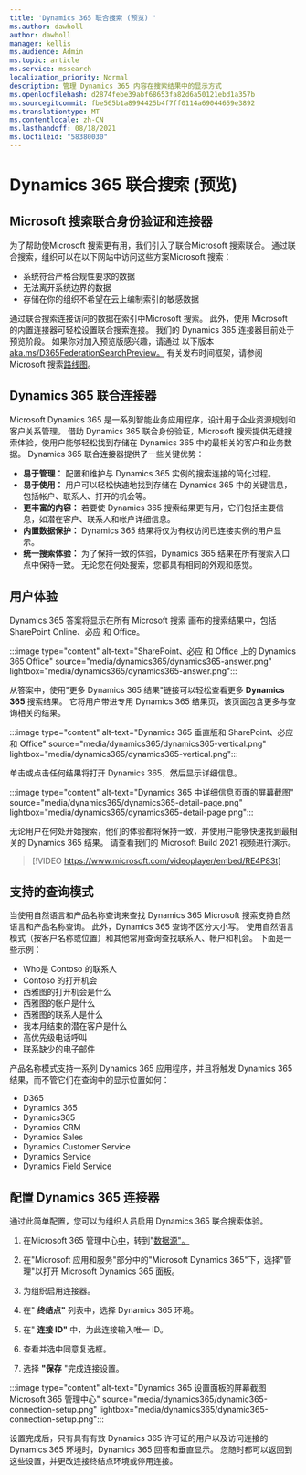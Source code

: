 ```yaml
---
title: 'Dynamics 365 联合搜索 (预览) '
ms.author: dawholl
author: dawholl
manager: kellis
ms.audience: Admin
ms.topic: article
ms.service: mssearch
localization_priority: Normal
description: 管理 Dynamics 365 内容在搜索结果中的显示方式
ms.openlocfilehash: d2874febe39abf68653fa82d6a50121ebd1a357b
ms.sourcegitcommit: fbe565b1a8994425b4f7ff0114a69044659e3892
ms.translationtype: MT
ms.contentlocale: zh-CN
ms.lasthandoff: 08/18/2021
ms.locfileid: "58380030"
---
```

# <a name="dynamics-365-federation-search-preview"></a>Dynamics 365 联合搜索 (预览) 

## <a name="microsoft-search-federation-and-connectors"></a>Microsoft 搜索联合身份验证和连接器

为了帮助使Microsoft 搜索更有用，我们引入了联合Microsoft 搜索联合。 通过联合搜索，组织可以在以下网站中访问这些方案Microsoft 搜索：

* 系统符合严格合规性要求的数据
* 无法离开系统边界的数据
* 存储在你的组织不希望在云上编制索引的敏感数据

通过联合搜索连接访问的数据在索引中Microsoft 搜索。 此外，使用 Microsoft 的内置连接器可轻松设置联合搜索连接。 我们的 Dynamics 365 连接器目前处于预览阶段。 如果你对加入预览版感兴趣，请通过 以下版本[aka.ms/D365FederationSearchPreview。](https://aka.ms/D365FederationSearchPreview) 有关发布时间框架，请参阅Microsoft 搜索[路线图](https://www.microsoft.com/microsoft-365/roadmap?filters=Microsoft%20Search)。

## <a name="dynamics-365-federation-connector"></a>Dynamics 365 联合连接器

Microsoft Dynamics 365 是一系列智能业务应用程序，设计用于企业资源规划和客户关系管理。 借助 Dynamics 365 联合身份验证，Microsoft 搜索提供无缝搜索体验，使用户能够轻松找到存储在 Dynamics 365 中的最相关的客户和业务数据。 Dynamics 365 联合连接器提供了一些关键优势：

* **易于管理：** 配置和维护与 Dynamics 365 实例的搜索连接的简化过程。
* **易于使用：** 用户可以轻松快速地找到存储在 Dynamics 365 中的关键信息，包括帐户、联系人、打开的机会等。
* **更丰富的内容：** 若要使 Dynamics 365 搜索结果更有用，它们包括主要信息，如潜在客户、联系人和帐户详细信息。
* **内置数据保护：** Dynamics 365 结果将仅为有权访问已连接实例的用户显示。
* **统一搜索体验：** 为了保持一致的体验，Dynamics 365 结果在所有搜索入口点中保持一致。 无论您在何处搜索，您都具有相同的外观和感觉。

## <a name="what-users-experience"></a>用户体验

Dynamics 365 答案将显示在所有 Microsoft 搜索 画布的搜索结果中，包括 SharePoint Online、必应 和 Office。

:::image type="content" alt-text="SharePoint、必应 和 Office 上的 Dynamics 365 Office" source="media/dynamics365/dynamics365-answer.png" lightbox="media/dynamics365/dynamics365-answer.png":::

从答案中，使用"更多 Dynamics 365 结果"链接可以轻松查看更多 **Dynamics 365** 搜索结果。 它将用户带进专用 Dynamics 365 结果页，该页面包含更多与查询相关的结果。

:::image type="content" alt-text="Dynamics 365 垂直版和 SharePoint、必应 和 Office" source="media/dynamics365/dynamics365-vertical.png" lightbox="media/dynamics365/dynamics365-vertical.png":::

单击或点击任何结果将打开 Dynamics 365，然后显示详细信息。

:::image type="content" alt-text="Dynamics 365 中详细信息页面的屏幕截图" source="media/dynamics365/dynamics365-detail-page.png" lightbox="media/dynamics365/dynamics365-detail-page.png":::

无论用户在何处开始搜索，他们的体验都将保持一致，并使用户能够快速找到最相关的 Dynamics 365 结果。 请查看我们的 Microsoft Build 2021 视频进行演示。

> [!VIDEO https://www.microsoft.com/videoplayer/embed/RE4P83t]

## <a name="supported-query-patterns"></a>支持的查询模式

当使用自然语言和产品名称查询来查找 Dynamics 365 Microsoft 搜索支持自然语言和产品名称查询。 此外，Dynamics 365 查询不区分大小写。 使用自然语言模式（按客户名称或位置）和其他常用查询查找联系人、帐户和机会。 下面是一些示例：

* Who是 Contoso 的联系人
* Contoso 的打开机会
* 西雅图的打开机会是什么
* 西雅图的帐户是什么
* 西雅图的联系人是什么
* 我本月结束的潜在客户是什么
* 高优先级电话呼叫
* 联系缺少的电子邮件

产品名称模式支持一系列 Dynamics 365 应用程序，并且将触发 Dynamics 365 结果，而不管它们在查询中的显示位置如何：

* D365
* Dynamics 365
* Dynamics365
* Dynamics CRM
* Dynamics Sales
* Dynamics Customer Service
* Dynamics Service
* Dynamics Field Service

## <a name="configure-the-dynamics-365-connector"></a>配置 Dynamics 365 连接器

通过此简单配置，您可以为组织人员启用 Dynamics 365 联合搜索体验。

1. 在Microsoft 365 管理中心[中](https://admin.microsoft.com)，转到"[数据源"。](https://admin.microsoft.com/Adminportal/Home#/MicrosoftSearch/connectors)

2. 在"Microsoft 应用和服务"部分中的"Microsoft Dynamics 365"下，选择"管理"以打开 Microsoft Dynamics 365 面板。 

3. 为组织启用连接器。

4. 在" **终结点"** 列表中，选择 Dynamics 365 环境。

5. 在" **连接 ID"** 中，为此连接输入唯一 ID。

6. 查看并选中同意复选框。

7. 选择 **"保存** "完成连接设置。

:::image type="content" alt-text="Dynamics 365 设置面板的屏幕截图Microsoft 365 管理中心" source="media/dynamics365/dynamic365-connection-setup.png" lightbox="media/dynamics365/dynamic365-connection-setup.png":::

设置完成后，只有具有有效 Dynamics 365 许可证的用户以及访问连接的 Dynamics 365 环境时，Dynamics 365 回答和垂直显示。 您随时都可以返回到这些设置，并更改连接终结点环境或停用连接。
